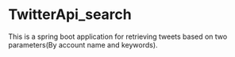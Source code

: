 # TwitterApi_search
  This is a spring boot application for retrieving tweets based on two parameters(By account name and keywords).
  
